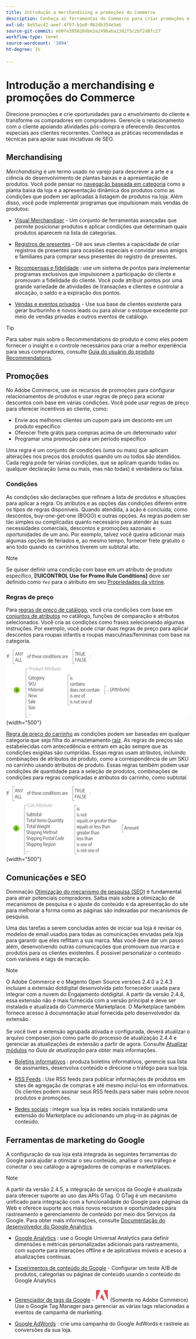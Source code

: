 ```yaml
---
title: Introdução a merchandising e promoções do Commerce
description: Conheça as ferramentas do Commerce para criar promoções e oportunidades direcionadas ao engajamento de clientes.
exl-id: 8e55ac42-aeef-4f97-b1e8-9b2db354e5e6
source-git-commit: eb0fe395020dbe2e2496aba13d2f5c2bf2d0fc27
workflow-type: tm+mt
source-wordcount: '1094'
ht-degree: 1%

---
```


# Introdução a merchandising e promoções do Commerce

Direcione promoções e crie oportunidades para o envolvimento do cliente e transforme os compradores em compradores. Gerencie o relacionamento com o cliente apoiando atividades pós-compra e oferecendo descontos especiais aos clientes recorrentes. Conheça as práticas recomendadas e técnicas para apoiar suas iniciativas de SEO.

## Merchandising

_Merchandising_ é um termo usado no varejo para descrever a arte e a ciência do desenvolvimento de plantas baixas e a apresentação de produtos. Você pode pensar no [navegação baseada em categoria](../catalog/navigation-top.md) como a planta baixa da loja e a apresentação dinâmica dos produtos como as condições que podem ser aplicadas à listagem de produtos na loja. Além disso, você pode implementar programas que impulsionam mais vendas de produtos:

- [Visual Merchandiser](visual-merchandiser.md) - Um conjunto de ferramentas avançadas que permite posicionar produtos e aplicar condições que determinam quais produtos aparecem na lista de categorias.

- [Registros de presentes](gift-registries.md) - Dê aos seus clientes a capacidade de criar registros de presentes para ocasiões especiais e convidar seus amigos e familiares para comprar seus presentes do registro de presentes.

- [Recompensas e fidelidade](rewards-loyalty.md) : use um sistema de pontos para implementar programas exclusivos que impulsionem a participação do cliente e promovam a fidelidade do cliente. Você pode atribuir pontos por uma grande variedade de atividades de transações e clientes e controlar a alocação, o saldo e a expiração dos pontos.

- [Vendas e eventos privados](events-private-sales.md) - Use sua base de clientes existente para gerar burburinho e novos leads ou para aliviar o estoque excedente por meio de vendas privadas e outros eventos de catálogo.

>[!TIP]
>
>Para saber mais sobre o Recommendations do produto e como eles podem fornecer o insight e o controle necessários para criar a melhor experiência para seus compradores, consulte [Guia do usuário do produto Recommendations](https://experienceleague.adobe.com/docs/commerce-merchant-services/product-recommendations/guide-overview.html).

## Promoções

No Adobe Commerce, use os recursos de promoções para configurar relacionamentos de produtos e usar regras de preço para acionar descontos com base em várias condições. Você pode usar regras de preço para oferecer incentivos ao cliente, como:

- Envie aos melhores clientes um cupom para um desconto em um produto específico
- Oferecer frete grátis para compras acima de um determinado valor
- Programar uma promoção para um período específico

Uma regra é um conjunto de condições (uma ou mais) que aplicam alterações nos preços dos produtos quando um ou todos são atendidos. Cada regra pode ter várias condições, que se aplicam quando todas ou qualquer declaração (uma ou mais, mas não todas) é verdadeira ou falsa.

### Condições

As condições são declarações que refinam a lista de produtos e situações para aplicar a regra. Os atributos e as opções das condições diferem entre os tipos de regras disponíveis. Quando atendida, a ação é concluída, como descontos, buy-one-get-one (BOGO) e outras opções. As regras podem ser tão simples ou complicadas quanto necessário para atender às suas necessidades comerciais, descontos e promoções sazonais e oportunidades de um ano. Por exemplo, talvez você queira adicionar mais algumas opções de feriados e, ao mesmo tempo, fornecer frete gratuito o ano todo quando os carrinhos tiverem um subtotal alto.

>[!NOTE]
>
>Se quiser definir uma condição com base em um atributo de produto específico, **[!UICONTROL Use for Promo Rule Conditions]** deve ser definido como `Yes` para o atributo em seu [Propriedades da vitrine](../catalog/attribute-product-create.md).


### Regras de preço

Para [regras de preço de catálogo](price-rules-catalog.md), você cria condições com base em [conjuntos de atributos](../catalog/attribute-sets.md) no catálogo, funções de comparação e atributos selecionados. Você cria as condições como frases selecionando algumas instruções. Por exemplo, você pode criar duas regras de preço para aplicar descontos para roupas infantis e roupas masculinas/femininas com base na categoria.

![Diagrama - exemplo de regras de preço de catálogo](./assets/diagram-catalog-price-rules.png){width="500"}

[Regra de preço do carrinho](price-rules-cart.md) as condições podem ser baseadas em qualquer categoria que seja filha do armazenamento [raiz](../catalog/category-root.md). As regras de preços são estabelecidas com antecedência e entram em ação sempre que as condições exigidas são cumpridas. Essas regras usam atributos, incluindo combinações de atributos de produto, como a correspondência de um SKU no carrinho usando atributos de produto. Essas regras também podem usar condições de quantidade para a seleção de produtos, combinações de condições para regras complicadas e atributos do carrinho, como subtotal.

![Diagrama - exemplo de regras de preço do carrinho](./assets/diagram-cart-price-rules.png){width="500"}

## Comunicações e SEO

Dominação [Otimização do mecanismo de pesquisa (SEO)](seo-overview.md) é fundamental para atrair potenciais compradores. Saiba mais sobre a otimização de mecanismos de pesquisa e o ajuste do conteúdo e da apresentação do site para melhorar a forma como as páginas são indexadas por mecanismos de pesquisa.

Uma das tarefas a serem concluídas antes de iniciar sua loja é revisar os modelos de email usados para todas as comunicações enviadas pela loja para garantir que eles reflitam a sua marca. Mas você deve dar um passo além, desenvolvendo outras comunicações que promovam sua marca e produtos para os clientes existentes. É possível personalizar o conteúdo com variáveis e tags de marcação.

>[!NOTE]
>
>O Adobe Commerce e o Magento Open Source versões 2.4.0 a 2.4.3 incluíam a extensão dotdigital desenvolvida pelo fornecedor usada para integrar com a nuvem do Engajamento dotdigital. A partir da versão 2.4.4, essa extensão não é mais fornecida com a versão principal e deve ser instalada e atualizada do Commerce Marketplace. O Marketplace também fornece acesso à documentação atual fornecida pelo desenvolvedor da extensão.
><br><br>
>Se você tiver a extensão agrupada ativada e configurada, deverá atualizar o arquivo composer.json como parte do processo de atualização 2.4.4 e gerenciar as atualizações de extensão a partir de agora. Consulte [Atualizar módulos](https://experienceleague.adobe.com/docs/commerce-operations/upgrade-guide/modules/upgrade.html) no _Guia de atualização_ para obter mais informações.

- [Boletins informativos](newsletters.md) : produza boletins informativos, gerencie sua lista de assinantes, desenvolva conteúdo e direcione o tráfego para sua loja.

- [RSS Feeds](social-rss.md#rss-feeds) : Use RSS feeds para publicar informações de produtos em sites de agregação de compras e até mesmo incluí-los em informativos. Os clientes podem assinar seus RSS feeds para saber mais sobre novos produtos e promoções.

- [Redes sociais](social-rss.md#social-networks) : integre sua loja às redes sociais instalando uma extensão do Marketplace ou adicionando um plug-in às páginas de conteúdo.

## Ferramentas de marketing do Google

A configuração da sua loja está integrada às seguintes ferramentas do Google para ajudar a otimizar o seu conteúdo, analisar o seu tráfego e conectar o seu catálogo a agregadores de compras e marketplaces.

>[!NOTE]
>
>A partir da versão 2.4.5, a integração de serviços da Google é atualizada para oferecer suporte ao uso das APIs GTag. O GTag é um mecanismo unificado para integração com a funcionalidade do Google para páginas da Web e oferece suporte aos mais novos recursos e oportunidades para rastreamento e gerenciamento de conteúdo por meio dos Serviços da Google. Para obter mais informações, consulte [Documentação do desenvolvedor do Google Analytics](https://developers.google.com/analytics/devguides/collection/gtagjs).

- [Google Analytics](google-analytics.md) : use o Google Universal Analytics para definir dimensões e métricas personalizadas adicionais para rastreamento, com suporte para interações offline e de aplicativos móveis e acesso a atualizações contínuas.

- [Experimentos de conteúdo do Google](google-content-experiments.md) - Configurar um teste A/B de produtos, categorias ou páginas de conteúdo usando o conteúdo do Google Analytics

- [Gerenciador de tags da Google](google-tag-manager.md) - ![Adobe Commerce](../assets/adobe-logo.svg) (Somente no Adobe Commerce) Use o Google Tag Manager para gerenciar as várias tags relacionadas a eventos de campanha de marketing.

- [Google AdWords](google-adwords.md) : crie uma campanha do Google AdWords e rastreie as conversões da sua loja.

